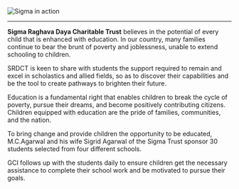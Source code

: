 <img class="img-fluid" src="%url%assets/from-reports/sigma-charitable-trust-2023.jpg" alt="Sigma in action" />

----

**Sigma Raghava Daya Charitable Trust** believes in the potential of every child that is enhanced with education. In our country, many families continue to bear the brunt of poverty and joblessness, unable to extend schooling to children.

SRDCT is keen to share with students the support required to remain and excel in scholastics and allied fields, so as to discover their capabilities and be the tool to create pathways to brighten their future.

Education is a fundamental right that enables children to break the cycle of poverty, pursue their dreams, and become positively contributing citizens. Children equipped with education are the pride of families, communities, and the nation.

To bring change and provide children the opportunity to be educated, M.C.Agarwal and his wife Sigrid Agarwal of the Sigma Trust sponsor 30 students selected from four different schools.

GCI follows up with the students daily to ensure children get the necessary assistance to complete their school work and be motivated to pursue their goals.

